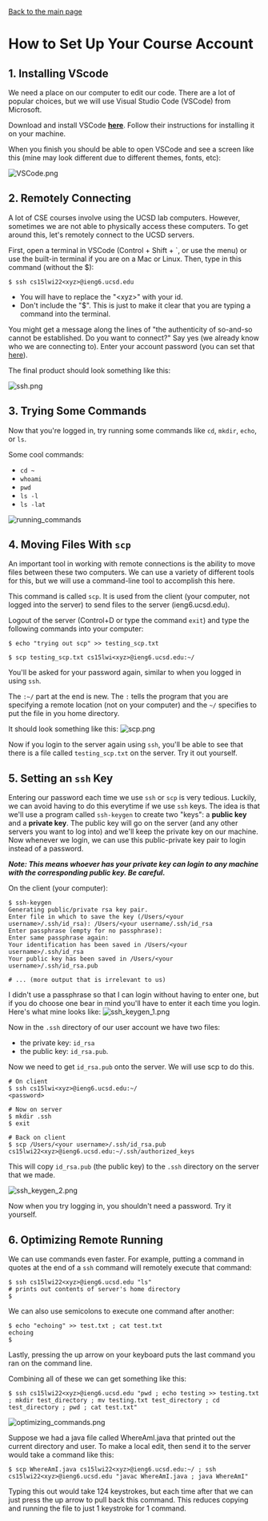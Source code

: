 [Back to the main page](../index.md)

# How to Set Up Your Course Account

## 1. Installing VScode
We need a place on our computer to edit our code. There are a lot of popular choices, but we will use Visual Studio Code (VSCode) from Microsoft. 

Download and install VSCode **[here](https://code.visualstudio.com/)**. Follow their instructions for installing it on your machine.

When you finish you should be able to open VSCode and see a screen like this (mine may look different due to different themes, fonts, etc): 

![VSCode.png](lab-report-1-images/VSCode.png)

## 2. Remotely Connecting
A lot of CSE courses involve using the UCSD lab computers. However, sometimes we are not able to physically access these computers. To get around this, let's remotely connect to the UCSD servers.

First, open a terminal in VSCode (Control + Shift + `, or use the menu) or use the built-in terminal if you are on a Mac or Linux. Then, type in this command (without the $):

```
$ ssh cs15lwi22<xyz>@ieng6.ucsd.edu
``` 
* You will have to replace the "\<xyz\>" with your id.
* Don't include the "$". This is just to make it clear that you are typing a command into the terminal.

You might get a message along the lines of "the authenticity of so-and-so cannot be established. Do you want to connect?" Say yes (we already know who we are connecting to). Enter your account password (you can set that [here](https://sdacs.ucsd.edu/~icc/index.php)).

The final product should look something like this:

![ssh.png](lab-report-1-images/ssh.png)

## 3. Trying Some Commands
Now that you're logged in, try running some commands like `cd`, `mkdir`, `echo`, or `ls`.

Some cool commands:
* `cd ~`
* `whoami`
* `pwd`
* `ls -l`
* `ls -lat`

![running_commands](lab-report-1-images/running_commands.png)

## 4. Moving Files With `scp`
An important tool in working with remote connections is the ability to move files between these two computers. We can use a variety of different tools for this, but we will use a command-line tool to accomplish this here.

This command is called `scp`. It is used from the client (your computer, not logged into the server) to send files to the server (ieng6.ucsd.edu). 

Logout of the server (Control+D or type the command `exit`) and type the following commands into your computer:
```
$ echo "trying out scp" >> testing_scp.txt
```
```
$ scp testing_scp.txt cs15lwi<xyz>@ieng6.ucsd.edu:~/
```

You'll be asked for your password again, similar to when you logged in using `ssh`. 

The `:~/` part at the end is new. The `:` tells the program that you are specifying a remote location (not on your computer) and the `~/` specifies to put the file in you home directory.

It should look something like this:
![scp.png](lab-report-1-images/scp.png)

Now if you login to the server again using `ssh`, you'll be able to see that there is a file called `testing_scp.txt` on the server. Try it out yourself.

## 5. Setting an `ssh` Key
Entering our password each time we use `ssh` or `scp` is very tedious. Luckily, we can avoid having to do this everytime if we use `ssh` keys. The idea is that we'll use a program called `ssh-keygen` to create two "keys": a **public key** and a **private key**. The public key will go on the server (and any other servers you want to log into) and we'll keep the private key on our machine. Now whenever we login, we can use this public-private key pair to login instead of a password.

***Note: This means whoever has your private key can login to any machine with the corresponding public key. Be careful.***

On the client (your computer):
```
$ ssh-keygen
Generating public/private rsa key pair.
Enter file in which to save the key (/Users/<your username>/.ssh/id_rsa): /Users/<your username/.ssh/id_rsa
Enter passphrase (empty for no passphrase): 
Enter same passphrase again: 
Your identification has been saved in /Users/<your username>/.ssh/id_rsa
Your public key has been saved in /Users/<your username>/.ssh/id_rsa.pub

# ... (more output that is irrelevant to us)
```



I didn't use a passphrase so that I can login without having to enter one, but if you do choose one bear in mind you'll have to enter it each time you login. Here's what mine looks like:
![ssh_keygen_1.png](lab-report-1-images/ssh_keygen_1.png)

Now in the `.ssh` directory of our user account we have two files: 
* the private key: `id_rsa`
* the public key: `id_rsa.pub`.

Now we need to get `id_rsa.pub` onto the server. We will use scp to do this.

```
# On client
$ ssh cs15lwi<xyz>@ieng6.ucsd.edu:~/
<password>

# Now on server
$ mkdir .ssh
$ exit

# Back on client
$ scp /Users/<your username>/.ssh/id_rsa.pub cs15lwi22<xyz>@ieng6.ucsd.edu:~/.ssh/authorized_keys
```
This will copy `id_rsa.pub` (the public key) to the `.ssh` directory on the server that we made. 

![ssh_keygen_2.png](lab-report-1-images/ssh_keygen_2.png)

Now when you try logging in, you shouldn't need a password. Try it yourself. 

## 6. Optimizing Remote Running
We can use commands even faster. For example, putting a command in quotes at the end of a `ssh` command will remotely execute that command:

```
$ ssh cs15lwi22<xyz>@ieng6.ucsd.edu "ls"
# prints out contents of server's home directory
$ 
```

We can also use semicolons to execute one command after another:
```
$ echo "echoing" >> test.txt ; cat test.txt
echoing
$ 
```

Lastly, pressing the up arrow on your keyboard puts the last command you ran on the command line.

Combining all of these we can get something like this:

```
$ ssh cs15lwi22<xyz>@ieng6.ucsd.edu "pwd ; echo testing >> testing.txt ; mkdir test_directory ; mv testing.txt test_directory ; cd test_directory ; pwd ; cat test.txt"
```

![optimizing_commands.png](lab-report-1-images/optimizing_commands.png)


Suppose we had a java file called WhereAmI.java that printed out the current directory and user. To make a local edit, then send it to the server would take a command like this:

```
$ scp WhereAmI.java cs15lwi22<xyz>@ieng6.ucsd.edu:~/ ; ssh cs15lwi22<xyz>@ieng6.ucsd.edu "javac WhereAmI.java ; java WhereAmI"
```

Typing this out would take 124 keystrokes, but each time after that we can just press the up arrow to pull back this command. This reduces copying and running the file to just 1 keystroke for 1 command.